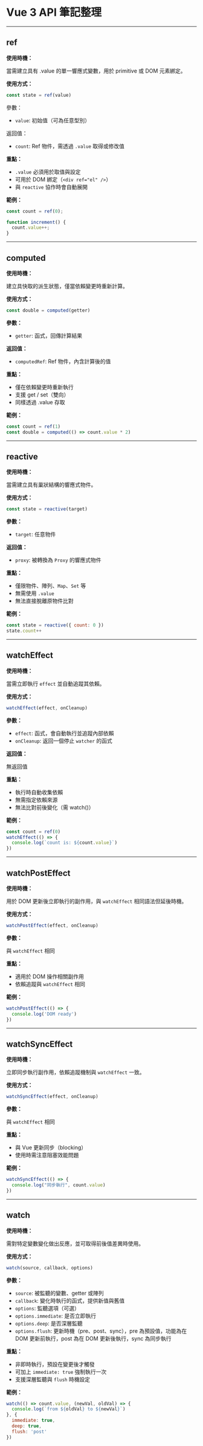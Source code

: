 # Vue 3 API 筆記整理

---

## ref

**使用時機：**

當需建立具有 .value 的單一響應式變數，用於 primitive 或 DOM 元素綁定。

**使用方式：**

```js
const state = ref(value)
```

參數：

- `value`: 初始值（可為任意型別）

返回值：

- `count`: Ref 物件，需透過 `.value` 取得或修改值

**重點：**

- `.value` 必須用於取值與設定
- 可用於 DOM 綁定（`<div ref="el" />`）
- 與 `reactive` 協作時會自動展開

**範例：**

```js
const count = ref(0);

function increment() {
  count.value++;
}
```

---

## computed

**使用時機：**

建立具快取的派生狀態，僅當依賴變更時重新計算。

**使用方式：**

```js
const double = computed(getter)
```

**參數：**

- `getter`: 函式，回傳計算結果

**返回值：**

- `computedRef`: Ref 物件，內含計算後的值

**重點：**

- 僅在依賴變更時重新執行
- 支援 get / set（雙向）
- 同樣透過 .value 存取

**範例：**

```js
const count = ref(1)
const double = computed(() => count.value * 2)
```

---

## reactive

**使用時機：**

當需建立具有巢狀結構的響應式物件。

**使用方式：**

```js
const state = reactive(target)
```

**參數：**

- `target`: 任意物件

**返回值：**

- `proxy`: 被轉換為 `Proxy` 的響應式物件

**重點：**

- 僅限物件、陣列、`Map`、`Set` 等
- 無需使用 `.value`
- 無法直接脫離原物件比對

**範例：**

```js
const state = reactive({ count: 0 })
state.count++
```

---

## watchEffect

**使用時機：**

當需立即執行 `effect` 並自動追蹤其依賴。

**使用方式：**

```js
watchEffect(effect, onCleanup)
```

**參數：**

- `effect`: 函式，會自動執行並追蹤內部依賴
- `onCleanup`: 返回一個停止 `watcher` 的函式

**返回值：**

無返回值

**重點：**

- 執行時自動收集依賴
- 無需指定依賴來源
- 無法比對前後變化（需 watch()）

**範例：**

```js
const count = ref(0)
watchEffect(() => {
  console.log(`count is: ${count.value}`)
})
```

---

## watchPostEffect

**使用時機：**

用於 DOM 更新後立即執行的副作用，與 `watchEffect` 相同語法但延後時機。

**使用方式：**

```js
watchPostEffect(effect, onCleanup)
```

**參數：**

與 `watchEffect` 相同

**重點：**

- 適用於 DOM 操作相關副作用
- 依賴追蹤與 `watchEffect` 相同

**範例：**

```js
watchPostEffect(() => {
  console.log('DOM ready')
})
```

---

## watchSyncEffect

**使用時機：**

立即同步執行副作用，依賴追蹤機制與 `watchEffect` 一致。

**使用方式：**

```js
watchSyncEffect(effect, onCleanup)
```

**參數：**

與 `watchEffect` 相同

**重點：**

- 與 Vue 更新同步（blocking）
- 使用時需注意阻塞效能問題

**範例：**

```js
watchSyncEffect(() => {
  console.log("同步執行", count.value)
})
```

---

## watch

**使用時機：**

需對特定變數變化做出反應，並可取得前後值差異時使用。

**使用方式：**

```js
watch(source, callback, options)
```

**參數：**

- `source`: 被監聽的變數、getter 或陣列
- `callback`: 變化時執行的函式，提供新值與舊值
- `options`: 監聽選項（可選）
- `options.immediate`: 是否立即執行
- `options.deep`: 是否深層監聽
- `options.flush`: 更新時機（pre、post、sync），pre 為預設值，功能為在 DOM 更新前執行，post 為在 DOM 更新後執行，sync 為同步執行

**重點：**

- 非即時執行，預設在變更後才觸發
- 可加上 `immediate: true` 強制執行一次
- 支援深層監聽與 `flush` 時機設定

**範例：**

```js
watch(() => count.value, (newVal, oldVal) => {
  console.log(`from ${oldVal} to ${newVal}`)
}, {
  immediate: true,
  deep: true,
  flush: 'post'
})
```